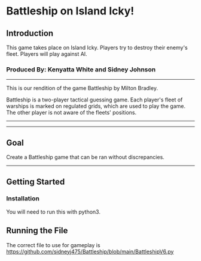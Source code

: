 # **Battleship on Island Icky!**
## Introduction

This game takes place on Island Icky. Players try to destroy their enemy's fleet. Players will play against AI.
### Produced By: Kenyatta White and Sidney Johnson
------------
This is our rendition of the game Battleship by Milton Bradley.

Battleship is a two-player tactical guessing game. Each player's fleet of warships is marked on regulated grids, which are used to play the game. The other player is not aware of the fleets' positions. 

-------------

---------------
## Goal
Create a Battleship game that can be ran without discrepancies. 

------------
## Getting Started

### Installation

You will need to run this with python3. 

## Running the File

The correct file to use for gameplay is
https://github.com/sidneyj475/Battleship/blob/main/BattleshipV6.py 
